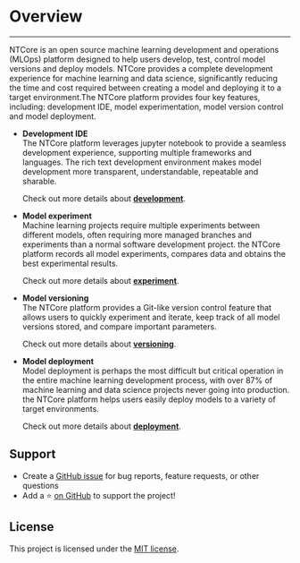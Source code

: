 # Overview
---
NTCore is an open source machine learning development and operations (MLOps) platform designed to help users develop, test, control model versions and deploy models. NTCore provides a complete development experience for machine learning and data science, significantly reducing the time and cost required between creating a model and deploying it to a target environment.The NTCore platform provides four key features, including: development IDE, model experimentation, model version control and model deployment.

- **Development IDE**<br>
  The NTCore platform leverages jupyter notebook to provide a seamless development experience, supporting multiple frameworks and languages. The rich text development environment makes model development more transparent, understandable, repeatable and sharable.

  Check out more details about [**development**](tutorial.md#Development).

- **Model experiment**<br>
  Machine learning projects require multiple experiments between different models, often requiring more managed branches and experiments than a normal software development project. the NTCore platform records all model experiments, compares data and obtains the best experimental results.

  Check out more details about [**experiment**](tutorial.md#Experiment).

- **Model versioning**<br>
  The NTCore platform provides a Git-like version control feature that allows users to quickly experiment and iterate, keep track of all model versions stored, and compare important parameters.

  Check out more details about [**versioning**](tutorial.md#Versioning).

- **Model deployment**<br>
  Model deployment is perhaps the most difficult but critical operation in the entire machine learning development process, with over 87% of machine learning and data science projects never going into production. the NTCore platform helps users easily deploy models to a variety of target environments.

  Check out more details about [**deployment**](tutorial.md#Deployment).

## Support
- Create a [GitHub issue](https://github.com/jhildenbiddle/docsify-themeable/issues) for bug reports, feature requests, or other questions
- Add a ⭐️ [on GitHub](https://github.com/jhildenbiddle/docsify-themeable) to support the project!

## License
This project is licensed under the [MIT license](https://github.com/jhildenbiddle/docsify-themeable/blob/master/LICENSE).
